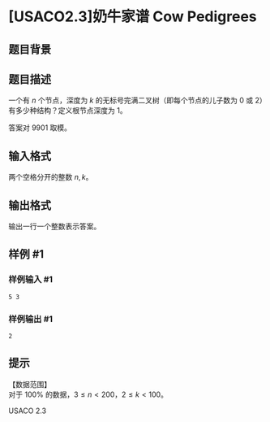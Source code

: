 # [USACO2.3]奶牛家谱 Cow Pedigrees

## 题目背景



## 题目描述

一个有 $n$ 个节点，深度为 $k$ 的无标号完满二叉树（即每个节点的儿子数为 $0$ 或 $2$）有多少种结构？定义根节点深度为 $1$。

答案对 $9901$ 取模。

## 输入格式

两个空格分开的整数 $n,k$。

## 输出格式

输出一行一个整数表示答案。

## 样例 #1

### 样例输入 #1
```
5 3
```

### 样例输出 #1

```
2
```

## 提示

【数据范围】  
对于 $100\%$ 的数据，$3\le n < 200$，$2 \le k < 100$。

USACO 2.3


